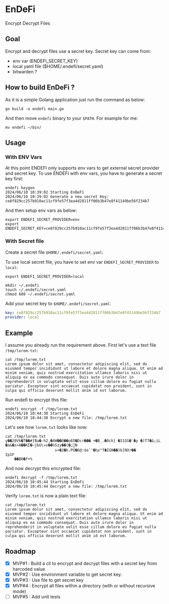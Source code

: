 # EnDeFi

Encrypt Decrypt Files

## Goal

Encrypt and decrypt files use a secret key.
Secret key can come from:

- env var (ENDEFI_SECRET_KEY)
- local yaml file ($HOME/.endefi/secret.yaml)
- bitwarden ?

## How to build EnDeFi ?

As it is a simple Golang application just run the command as below:

```shell
go build -o endefi main.go
```

And then move `endefi` binary to your `$PATH`. For example for me:

```shell
mv endefi ~/bin/
```

## Usage

### With ENV Vars

At this point ENDEFI only supports env vars to get external secret provider and secret key. To use ENDEFI with env vars, you have to generate a secret key first:

```shell
endefi keygen
2024/06/10 10:39:02 Starting EnDeFi
2024/06/10 10:39:02 Generate a new secret Key: ce8f829cc257b910ac11cf9fe57f3ea4d2811ff06b3b47e8f41149be56f234b7
```

And then setup env vars as below:

```shell
export ENDEFI_SECRET_PROVIDER=env
export ENDEFI_SECRET_KEY=ce8f829cc257b910ac11cf9fe57f3ea4d2811ff06b3b47e8f41149be56f234b7
```

### With Secret file

Create a secret file `$HOME/.endefi/secret.yaml`:

To use local secret file, you have to set env var `ENDEFI_SECRET_PROVIDER` to `local`:

```shell
export ENDEFI_SECRET_PROVIDER=local
```

```shell
mkdir ~/.endefi
touch ~/.endefi/secret.yaml
chmod 600 ~/.endefi/secret.yaml
```

Add your secret key to `$HOME/.endefi/secret.yaml`:

```yaml
key: ce8f829cc257b910ac11cf9fe57f3ea4d2811ff06b3b47e8f41149be56f234b7
provider: local
```

## Example

I assume you already run the requirement above. First let's use a text file `/tmp/lorem.txt`:

```shell
cat /tmp/lorem.txt
Lorem ipsum dolor sit amet, consectetur adipiscing elit, sed do eiusmod tempor incididunt ut labore et dolore magna aliqua. Ut enim ad minim veniam, quis nostrud exercitation ullamco laboris nisi ut aliquip ex ea commodo consequat. Duis aute irure dolor in reprehenderit in voluptate velit esse cillum dolore eu fugiat nulla pariatur. Excepteur sint occaecat cupidatat non proident, sunt in culpa qui officia deserunt mollit anim id est laborum.
```

Run endefi to encrypt this file:

```shell
endefi encrypt -f /tmp/lorem.txt
2024/06/10 10:44:30 Starting EnDeFi
2024/06/10 10:44:30 Encrypt a new file: /tmp/lorem.txt
```

Let's see how `lorem.txt` looks like now:

```shell
cat /tmp/lorem.txt
y��20Vk�T��#}Ɓa�-h2,�4W��O��o6̃S�Dcr��� +�B_.�0ck} �31GS�`�y �)T7�&;iL �a&�s>A��KΣ�~jbU\»v��%Szy��(ܷ�;᯺N
                      s+�2�h.PÜ�6@:$e`'�ԧx"f�IGN��)b]NXr��
Ip1F
    ��B0�f+%   
```

And now decrypt this encrypted file:

```shell
endefi decrypt -f /tmp/lorem.txt
2024/06/10 10:45:44 Starting EnDeFi
2024/06/10 10:45:44 Decrypt a new file: /tmp/lorem.txt
```

Verify `lorem.txt` is now a plain text file:

```shell
cat /tmp/lorem.txt
Lorem ipsum dolor sit amet, consectetur adipiscing elit, sed do eiusmod tempor incididunt ut labore et dolore magna aliqua. Ut enim ad minim veniam, quis nostrud exercitation ullamco laboris nisi ut aliquip ex ea commodo consequat. Duis aute irure dolor in reprehenderit in voluptate velit esse cillum dolore eu fugiat nulla pariatur. Excepteur sint occaecat cupidatat non proident, sunt in culpa qui officia deserunt mollit anim id est laborum.
```

## Roadmap

- [x] MVP#1 : Build a cli to encrypt and decrypt files with a secret key from harcoded value
- [x] MVP#2 : Use environment variable to get secret key.
- [x] MVP#3 : Use file to get secret key
- [x] MVP#4 : Encrypt all files within a directory (with or without recursive mode)
- [ ] MVP#5 : Add unit tests
